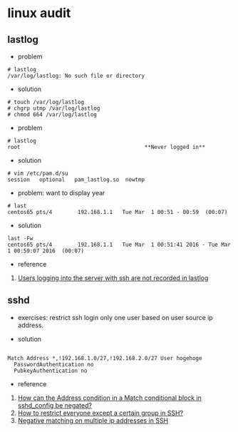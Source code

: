 linux audit
===============

lastlog
---------

* problem

```shell
# lastlog
/var/log/lastlog: No such file or directory
```

* solution

```shell
# touch /var/log/lastlog
# chgrp utmp /var/log/lastlog
# chmod 664 /var/log/lastlog
```


* problem
```shell
# lastlog
root                                       **Never logged in**
```

* solution
```shell
# vim /etc/pam.d/su
session   optional   pam_lastlog.so  nowtmp
```


* problem: want to display year
```shell
# last
centos65 pts/4        192.168.1.1   Tue Mar  1 00:51 - 00:59  (00:07)
```

* solution
```shell
last -Fw
centos65 pts/4        192.168.1.1   Tue Mar  1 00:51:41 2016 - Tue Mar  1 00:59:07 2016  (00:07)
```


* reference

1. [Users logging into the server with ssh are not recorded in lastlog](https://www.novell.com/support/kb/doc.php?id=7014881)


sshd
------

* exercises: restrict ssh login only one user based on user source ip address.

* solution

```shell

Match Address *,!192.168.1.0/27,!192.168.2.0/27 User hogehoge
  PasswordAuthentication no
  PubkeyAuthentication no

```

* reference

1. [How can the Address condition in a Match conditional block in sshd_config be negated?](http://serverfault.com/questions/408284/how-can-the-address-condition-in-a-match-conditional-block-in-sshd-config-be-neg)
2. [How to restrict everyone except a certain group in SSH?](http://serverfault.com/questions/44707/how-to-restrict-everyone-except-a-certain-group-in-ssh)
3. [Negative matching on multiple ip addresses in SSH](http://www.nightbluefruit.com/blog/2014/05/negative-matching-on-multiple-ip-addresses-in-ssh/)
